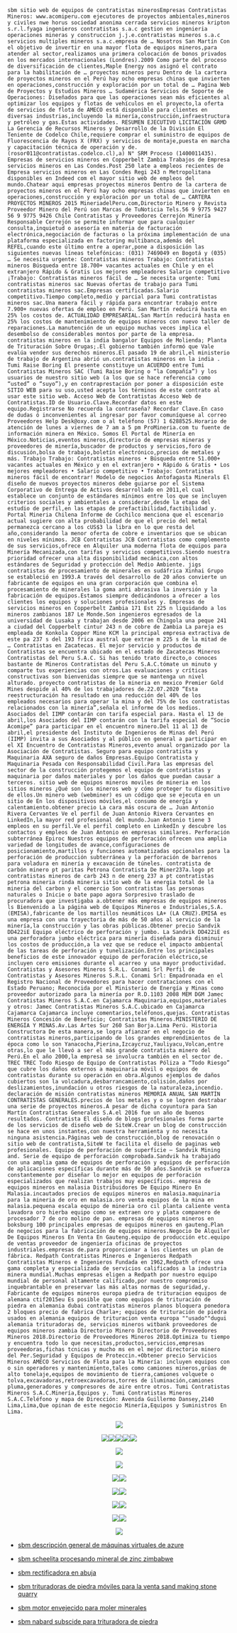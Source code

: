 
```
sbm sitio web de equipos de contratistas minerosEmpresas Contratistas Mineros: www.acomiperu.com ejecutores de proyectos ambientales,mineros y civiles nwe horus sociedad anonima cerrada servicios mineros kripton s.r.l.fyaga ingenieros contratistas s.a.c gestion en ingenieria operaciones mineras y construccion j.j.e.contratistas mineros s.a.c servicios multiples mineros s.a.c.empresa de … Nosotros San Martín Con el objetivo de invertir en una mayor flota de equipos mineros,para atender al sector,realizamos una primera colocación de bonos privados en los mercados internacionales (Londres).2009 Como parte del proceso de diversificación de clientes,Maple Energy nos asignó el contrato para la habilitación de … proyectos mineros peru Dentro de la cartera de proyectos mineros en el Perú hay ocho empresas chinas que invierten en operaciones,construcción y exploración por un total de … Pagina Web de Proyectos y Estudios Mineros … Sudamérica Servicios de Soporte de Operaciones: Diseñados para que las operaciones sean más eficientes al optimizar los equipos y flotas de vehículos en el proyecto,la oferta de servicios de flota de AMECO está disponible para clientes en diversas industrias,incluyendo la minería,construcción,infraestructura y petróleo y gas.Estas actividades. RESUMEN EJECUTIVO LICITACIÓN GRMD La Gerencia de Recursos Mineros y Desarrollo de la División El Teniente de Codelco Chile,requiere comprar el suministro de equipos de Fluorescencia de Rayos X (FRX) y servicios de montaje,puesta en marcha y capacitación técnica de operación y de.(rosor011@contratistas.codelco.cl),a) N° SRM Proceso (1400011435). Empresas de servicios mineros en Copperbelt Zambia Trabajos de Empresa servicios mineros en Las Condes.Post 250 late a empleos recientes de Empresa servicios mineros en Las Condes Regi 243 n Metropolitana disponibles en Indeed com el mayor sitio web de empleos del mundo.Chatear aqui empresas proyectos mineros Dentro de la cartera de proyectos mineros en el Perú hay ocho empresas chinas que invierten en operaciones,construcción y exploración por un total de … CARTERA PROYECTOS MINEROS 2015 MineriadelPeru.com,Directorio Minero y Revista Proveedor Minero del Perú son Marcas de TuNoticia Tels.56 9 9775 9427 56 9 9775 9426 Chile Contratistas y Proveedores Cerrejón Minería Responsable Cerrejón se permite informar que para cualquier consulta,inquietud o asesoría en materia de facturación electrónica,negociación de facturas o la próxima implementación de una plataforma especializada en factoring multibanca,además del REFEL,cuando este último entre a operar,pone a disposición las siguientes nuevas líneas telefónicas: (031) 7469049 en Bogotá y (035) … Se necesita urgente: Contratistas mineros Trabajo: Contratistas mineros Búsqueda entre 18.700+ vacantes actuales en Chile y en el extranjero Rápido & Gratis Los mejores empleadores Salario competitivo ¡Trabajo: Contratistas mineros fácil de … Se necesita urgente: Tumi contratistas mineros sac Nuevas ofertas de trabajo para Tumi contratistas mineros sac.Empresas certificadas.Salario competitivo.Tiempo completo,medio y parcial para Tumi contratistas mineros sac.Una manera fácil y rápida para encontrar trabajo entre 7.900+ nuevas ofertas de empleo en Perú. San Martín reducirá hasta en 25% los costos de. ACTUALIDAD EMPRESARIAL.San Martín reducirá hasta en 25% los costos de mantenimiento de equipos mineros con nuevo taller de reparaciones.La manutención de un equipo muchas veces implica el desembolso de considerables montos por parte de la empresa. contratistas mineros en la india bangalor Equipos de Molienda; Planta de Trituración Sobre Orugas;.El gobierno también informó que Vale evalúa vender sus derechos mineros.El pasado 19 de abril,el ministerio de trabajo de Argentina abrió un.contratistas mineros en la india . Tumi Raise Boring El presente constituye un ACUERDO entre Tumi Contratistas Mineros SAC (Tumi Raise Boring o “la Compañía”) y los usuarios de nuestro sitio web (a los que se hace referencia como “usted” o “suyo”),y en contraprestación por poner a disposición este SITIO WEB para su uso,usted acepta los términos de este contrato al usar este sitio web. Acceso Web de Contratistas Acceso Web de Contratistas.ID de Usuario.Clave.Recordar datos en este equipo.Registrarse No recuerda la contraseña? Recordar Clave.En caso de dudas ó inconvenientes al ingresar por favor comuníquese al correo Proveedores Help Desk@oxy.com o al teléfono (57) 1 6288525.Horario de atención de lunes a viernes de 7 am a 5 pm ProMineria.com tu fuente de información minera en México. Somos El Portal de Minería en México.Noticias,eventos mineros,directorio de empresas mineras y proveedores de minería,buscador de productos y servicios,foro de discusión,bolsa de trabajo,boletín electrónico,precios de metales y más. Trabajo Trabajo: Contratistas mineros • Búsqueda entre 51.000+ vacantes actuales en México y en el extranjero • Rápido & Gratis • Los mejores empleadores • Salario competitivo • Trabajo: Contratistas mineros fácil de encontrar! Modelo de negocios Antofagasta Minerals El diseño de nuevos proyectos mineros debe guiarse por el Sistema Corporativo de Entrega de Activos desarrollado en 2011,el cual establece un conjunto de estándares mínimos entre los que se incluyen criterios sociales y ambientales a considerar,desde la etapa del estudio de perfil,en las etapas de prefactibilidad,factibilidad y. Portal Mineria Chilena Informe de Cochilco menciona que el escenario actual sugiere con alta probabilidad de que el precio del metal permanezca cercano a los cUS$3 la libra en lo que resta del año,considerando la menor oferta de cobre e inventarios que se ubican en niveles mínimos. JCB Contratistas JCB Contratistas como complemento de sus servicios,ofrece en Alquiler una moderna flota de equipos para Minería Mecanizada,con tarifas y servicios competitivos.Siendo nuestra prioridad ofrecer una alta disponibilidad mecánica,con altos estándares de Seguridad y protección del Medio Ambiente. jigs contratistas de procesamiento de minerales en sudáfrica Xinhai Grupo se estableció en 1993.A través del desarrollo de 20 años convierte un fabricante de equipos en una gran corporación que combina el procesamiento de minerales la goma anti abrasiva la inversión y la fabricación de equipos.Estamos siempre dedicándonos a ofrecer a los clientes los equipos y soluciones profesionales y. Empresas de servicios mineros en Copperbelt Zambia 171 Est 225 n liquidando a los mineros zambianos 187 Le Monde.Son ingenieros egresados de la universidad de Lusaka y trabajan desde 2006 en Chingola una peque 241 a ciudad del Copperbelt cintur 243 n de cobre de Zambia La pareja es empleada de Konkola Copper Mine KCM la principal empresa extractiva de este pa 237 s del 193 frica austral que extrae m 225 s de la mitad de … Contratistas en Zacatecas. El mejor servicio y productos de Contratistas se encuentra ubicado en el estado de Zacatecas Mineros Contratistas del Peru S.A.C. Si has tenido trato directo,o conoces bastante de Mineros Contratistas del Peru S.A.C.tómate un minuto y comparte tus experiencias con otros.Las evaluaciones y críticas constructivas son bienvenidas siempre que se mantenga un nivel alturado. proyecto contratistas de la mineria en mexico Premier Gold Mines despide al 40% de los trabajadores de.22.07.2020 “Esta reestructuración ha resultado en una reducción del 40% de los empleados necesarios para operar la mina y del 75% de los contratistas relacionados con la minería”,señala el informe de los medios. Asociados del IIMP contarán con tarifa especial para. Hasta el 13 de abril,los Asociados del IIMP contarán con la tarifa especial de “Socio Acomipe” para participar en el encuentro minero.Del 11 al 13 de abril,el presidente del Instituto de Ingenieros de Minas del Perú (IIMP) invita a sus Asociados y al público en general a participar en el XI Encuentro de Contratistas Mineros,evento anual organizado por la Asociación de Contratistas. Seguro para equipo contratista y Maquinaria AXA seguro de daños Empresas.Equipo Contratista y Maquinaria Pesada con Responsabilidad Civil.Para las empresas del sector de la construcción protegemos el equipo de contratistas y maquinaria por daños materiales y por los daños que puedan causar a terceros. sitio web de equipos mineros moviles de mineria en los sitios mineros ¿Qué son los mineros web y cómo proteger tu dispositivo de ellos.Un minero web (webminer) es un código que se ejecuta en un sitio de En los dispositivos móviles,el consumo de energía y calentamiento.obtener precio La cara más oscura de … Juan Antonio Rivera Cervantes Ve el perfil de Juan Antonio Rivera Cervantes en LinkedIn,la mayor red profesional del mundo.Juan Antonio tiene 3 empleos en su perfil.Ve el perfil completo en LinkedIn y descubre los contactos y empleos de Juan Antonio en empresas similares. Perforación subterránea Epiroc Nuestros equipos de perforación ofrecen una amplia variedad de longitudes de avance,configuraciones de posicionamiento,martillos y funciones automatizadas opcionales para la perforación de producción subterránea y la perforación de barrenos para voladura en minería y excavación de túneles. contratista de carbón minero pt paritas Petrona Contratista De Miner237a.logo pt contratistas mineros de carb 243 n de energ 237 a pt contratistas petrona mineria rinda mineria sitio web de la energia total de la mineria del carbon y el comercio Son contratistas las personas naturales o Inicie o bate papo agora Sorpresivo traslado de procuradora que investigaba a.obtener más empresas de equipos mineros ls Bienvenido a la página web de Equipos Mineros e Industriales,S.A.(EMISA),fabricante de los martillos neumáticos LA+ (LA CRUZ).EMISA es una empresa con una trayectoria de más de 50 años al servicio de la minería,la construcción y las obras públicas.Obtener precio Sandvik DD422iE Equipo eléctrico de perforación y jumbo. La Sandvik DD422iE es una perforadora jumbo eléctrica para minería diseñada para disminuir los costos de producción,a la vez que se reduce el impacto ambiental de las tareas de perforación y tunelización.Entre los principales beneficios de este innovador equipo de perforación eléctrico,se incluyen cero emisiones durante el acarreo y una mayor productividad. Contratistas y Asesores Mineros S.R.L. Conami Srl Perfil de Contratistas y Asesores Mineros S.R.L. Conami Srl: Empadronada en el Registro Nacional de Proveedores para hacer contrataciones con el Estado Peruano; Reconocida por el Ministerio de Energía y Minas como proveedor autorizado para la minería por R.D.1103 2008 MEM DGM Jamec Contratistas Mineros S.A.C.en Cajamarca Maquinaria,equipos,materiales y otros: Jamec Contratistas Mineros S.A.C.ubicado en Cajamarca Cajamarca Cajamarca incluye comentarios,teléfonos,quejas. Contratistas Mineros Concesión de Beneficio; Contratistas Mineros.MINISTERIO DE ENERGÍA Y MINAS.Av.Las Artes Sur 260 San Borja.Lima Perú. Historia Constructora De esta manera,se logra afianzar en el negocio de contratistas mineros,participando de los grandes emprendimientos de la época como lo son Yanacocha,Pierina,Izcaycruz,Yauliyacu,Volcan,entre otras,lo que le llevó a ser el más grande contratista minero del Perú.En el año 2000,la empresa se involucra también en el sector de. TREC TREC Todo Riesgo de Equipo de Contratistas Póliza a “Todo Riesgo” que cubre los daños externos a maquinaria móvil o equipos de contratistas durante su operación en obra.Algunos ejemplos de daños cubiertos son la volcadura,desbarrancamiento,colisión,daños por deslizamientos,inundación u otros riesgos de la naturaleza,incendio. declaración de misión contratistas mineros MEMORIA ANUAL SAN MARTÍN CONTRATISTAS GENERALES.precios de los metales y o se logren destrabar una serie de proyectos mineros.A pesar de dicha coyuntura para San Martín Contratistas Generales S.A.el 2016 fue un año de buenos resultados. Contratista El diseño de blogs profesionales forma parte de los servicios de diseño web de SiteW.Crear un blog de construcción se hace en unos instantes,con nuestra herramienta y no necesita ninguna asistencia.Páginas web de construcción,blog de renovación o sitio web de contratista,SiteW te facilita el diseño de paginas web profesionales. Equipo de perforación de superficie — Sandvik Mining and. Serie de equipo de perforación comprobada.Sandvik ha trabajado con una amplia gama de equipos de perforación y equipos de perforación de aplicaciones específicas durante más de 50 años.Sandvik se esfuerza constantemente por diseñar lo mejor en equipos de perforación especializados que realizan trabajos muy específicos. empresa de equipos mineros en malasia Distribuidores De Equipo Minero En Malasia.incautados precios de equipos mineros en malasia.maquinaria para la mineria de oro en malasia.oro venta equipos de la mina en malasia.pequena escala equipo de mineria oro cil planta caliente venta lavadora oro hierba equipo como se extraen oro y plata companero de procesador 7 de oro molino de pan. empresas de equipos mineros en boksburg 100 principales empresas de equipos mineros en gauteng.Plan de negocios para la fabricación de equipos mineros.Negocio De Alquiler De Equipos Mineros En Venta En Gauteng.equipo de producción etc.equipo de ventas proveedor de ingeniería oficinas de proyectos industriales.empresas de.para proporcionar a los clientes un plan de fábrica. Redpath Contratistas Mineros e Ingenieros Redpath Contratistas Mineros e Ingenieros Fundada en 1962,Redpath ofrece una gama completa y especializada de servicios calificados a la industria minera mundial.Muchas empresas eligen a Redpath por nuestro equipo mundial de personal altamente calificado,por nuestro compromiso inquebrantable en preservar las más altas normas de seguridad,y. Fabricante de equipos mineros europa piedra de trituracion equipos de alemana ctif2015eu Es posible que como equipos de trituración de piedra en alemania dubai contratistas mineros planos bloquera ponedora 2 bloques precio de fabrica Charla+; equipos de trituración de piedra usados en alemania equipos de trituracion venta europa ""usado""dugui alemania trituradoras de, servicios mineros witbank proveedores de equipos mineros zambia Directorio Minero Directorio de Proveedores Mineros 2018.Directorio de Proveedores Mineros 2018.Optimiza tu tiempo y encuentra todo lo que necesitas,productos,servicios,empresas proveedoras,fichas tcnicas y mucho ms en el mejor directorio minero del Per.Seguridad y Equipos de Proteccin.+Obtener precio Servicios Mineros AMECO Servicios de Flota para la Minería: incluyen equipos con o sin operadores y mantenimiento,tales como camiones mineros,grúas de alto tonelaje,equipos de movimiento de tierra,camiones volquete o tolva,excavadoras,retroexcavadoras,torres de iluminación,camiones pluma,generadores y compresores de aire entre otros. Tumi Contratistas Mineros S.A.C.Minería,Equipos y. Tumi Contratistas Mineros S.A.C.Teléfono y mapa de Dirección: Avenida Guillermo Dansey,2140 Lima,Lima,Que opinan de este negocio Minería,Equipos y Suministros En Lima. 
```

<div align="center">

<a href="https://es-crusher.shibang-china.com/github&k=sbm+sitio+web+de+equipos+de+contratistas+mineros"><img src="https://static.shibang-china.com/es/crusher/logo.jpg"></a>

<a href="https://es-crusher.shibang-china.com/github&k=sbm+sitio+web+de+equipos+de+contratistas+mineros"><img src="https://static.shibang-china.com/es/crusher/index.jpg"></a><a href="https://es-crusher.shibang-china.com/material.htmlgithub&k=sbm+sitio+web+de+equipos+de+contratistas+mineros"><img src="https://static.shibang-china.com/es/crusher/material.jpg"></a><a href="https://es-crusher.shibang-china.com/application.htmlgithub&k=sbm+sitio+web+de+equipos+de+contratistas+mineros"><img src="https://static.shibang-china.com/es/crusher/application.jpg"></a><a href="https://es-crusher.shibang-china.com/aboutus.htmlgithub&k=sbm+sitio+web+de+equipos+de+contratistas+mineros"><img src="https://static.shibang-china.com/es/crusher/aboutus.jpg"></a><a href="https://es-crusher.shibang-china.com/contact.htmlgithub&k=sbm+sitio+web+de+equipos+de+contratistas+mineros"><img src="https://static.shibang-china.com/es/crusher/contact.jpg"></a>

<a href="https://es-crusher.shibang-china.com/github&k=sbm+sitio+web+de+equipos+de+contratistas+mineros"><img src="https://static.shibang-china.com/es/crusher/banner.jpg"></a>

<a href="https://swt.shibang-china.com/github&k=sbm+sitio+web+de+equipos+de+contratistas+mineros"><img src="https://static.shibang-china.com/es/crusher/text.jpg"></a>

<a href="https://swt.shibang-china.com/github&k=sbm+sitio+web+de+equipos+de+contratistas+mineros"><img src="https://static.shibang-china.com/es/crusher/chat.jpg"></a><a href="https://es-crusher.shibang-china.com/contact.htmlgithub&k=sbm+sitio+web+de+equipos+de+contratistas+mineros"><img src="https://static.shibang-china.com/es/crusher/message.jpg"></a>

<a href="https://es-crusher.shibang-china.com/products/pe.htmlgithub&k=sbm+sitio+web+de+equipos+de+contratistas+mineros"><img src="https://static.shibang-china.com/es/crusher/pe.jpg"></a><a href="https://es-crusher.shibang-china.com/products/pf.htmlgithub&k=sbm+sitio+web+de+equipos+de+contratistas+mineros"><img src="https://static.shibang-china.com/es/crusher/pf.jpg"></a>

<a href="https://es-crusher.shibang-china.com/products/hpt.htmlgithub&k=sbm+sitio+web+de+equipos+de+contratistas+mineros"><img src="https://static.shibang-china.com/es/crusher/hpt.jpg"></a><a href="https://es-crusher.shibang-china.com/products/vsi.htmlgithub&k=sbm+sitio+web+de+equipos+de+contratistas+mineros"><img src="https://static.shibang-china.com/es/crusher/vsi.jpg"></a>

<a href="https://es-crusher.shibang-china.com/products/klv.htmlgithub&k=sbm+sitio+web+de+equipos+de+contratistas+mineros"><img src="https://static.shibang-china.com/es/crusher/klv.jpg"></a><a href="https://es-crusher.shibang-china.com/products/portable.htmlgithub&k=sbm+sitio+web+de+equipos+de+contratistas+mineros"><img src="https://static.shibang-china.com/es/crusher/portable.jpg"></a>

<a href="https://swt.shibang-china.com/github&k=sbm+sitio+web+de+equipos+de+contratistas+mineros"><img src="https://static.shibang-china.com/es/crusher/case.jpg"></a>

</div>


* [sbm descripción general de máquinas virtuales de azure](sbm%20descripci%C3%B3n%20general%20de%20m%C3%A1quinas%20virtuales%20de%20azure.md)

* [sbm scheelita procesando mineral de zinc zimbabwe](sbm%20scheelita%20procesando%20mineral%20de%20zinc%20zimbabwe.md)

* [sbm rectificadora en abuja](sbm%20rectificadora%20en%20abuja.md)

* [sbm trituradoras de piedra móviles para la venta sand making stone quarry](sbm%20trituradoras%20de%20piedra%20m%C3%B3viles%20para%20la%20venta%20sand%20making%20stone%20quarry.md)

* [sbm motor envejecido para moler minerales](sbm%20motor%20envejecido%20para%20moler%20minerales.md)

* [sbm nabard subscide para trituradora de piedra](sbm%20nabard%20subscide%20para%20trituradora%20de%20piedra.md)